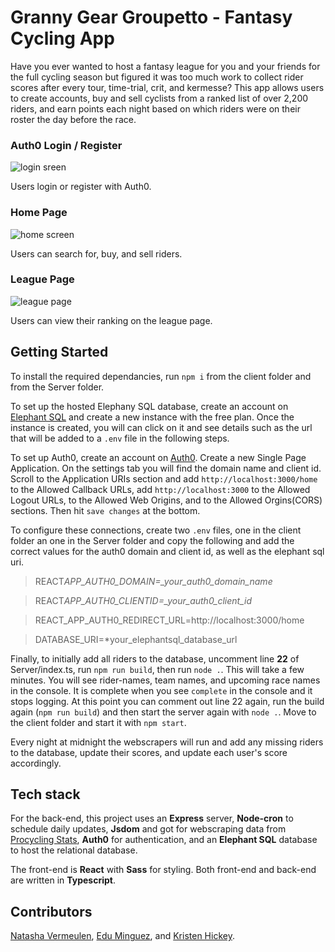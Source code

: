 # Granny Gear Groupetto - Fantasy Cycling App

Have you ever wanted to host a fantasy league for you and your friends for the full cycling season but figured it was too much work to collect rider scores after every tour, time-trial, crit, and kermesse? This app allows users to create accounts, buy and sell cyclists from a ranked list of over 2,200 riders, and earn points each night based on which riders were on their roster the day before the race.

### Auth0 Login / Register

![login sreen](https://i.ibb.co/Sf5TsDb/login-screen.png)

Users login or register with Auth0.

### Home Page

![home screen](https://i.ibb.co/KbKQmDt/Screen-Shot-2022-02-11-at-8-23-27-PM.png)

Users can search for, buy, and sell riders.

### League Page

![league page](https://i.ibb.co/djVF0NQ/league-Page-Simp.png)

Users can view their ranking on the league page.

## Getting Started

To install the required dependancies, run `npm i` from the client folder and from the Server folder.

To set up the hosted Elephany SQL database, create an account on [Elephant SQL](https://www.elephantsql.com/) and create a new instance with the free plan. Once the instance is created, you will can click on it and see details such as the url that will be added to a `.env` file in the following steps.

To set up Auth0, create an account on [Auth0](https://auth0.com). Create a new Single Page Application. On the settings tab you will find the domain name and client id. Scroll to the Application URIs section and add `http://localhost:3000/home` to the Allowed Callback URLs, add `http://localhost:3000` to the Allowed Logout URLs, to the Allowed Web Origins, and to the Allowed Orgins(CORS) sections. Then hit `save changes` at the bottom.

To configure these connections, create two `.env` files, one in the client folder an one in the Server folder and copy the following and add the correct values for the auth0 domain and client id, as well as the elephant sql uri.

> REACT*APP_AUTH0_DOMAIN=\_your_auth0_domain_name*

> REACT*APP_AUTH0_CLIENTID=\_your_auth0_client_id*

> REACT_APP_AUTH0_REDIRECT_URL=http://localhost:3000/home

> DATABASE_URI=\*your_elephantsql_database_url

Finally, to initially add all riders to the database, uncomment line **22** of Server/index.ts, run `npm run build`, then run `node .`. This will take a few minutes. You will see rider-names, team names, and upcoming race names in the console. It is complete when you see `complete` in the console and it stops logging. At this point you can comment out line 22 again, run the build again (`npm run build`) and then start the server again with `node .`. Move to the client folder and start it with `npm start`.

Every night at midnight the webscrapers will run and add any missing riders to the database, update their scores, and update each user's score accordingly.

## Tech stack

For the back-end, this project uses an **Express** server, **Node-cron** to schedule daily updates, **Jsdom** and got for webscraping data from [Procycling Stats](https://www.procyclingstats.com/rankings.php), **Auth0** for authentication, and an **Elephant SQL** database to host the relational database.

The front-end is **React** with **Sass** for styling. Both front-end and back-end are written in **Typescript**.

## Contributors

[Natasha Vermeulen](https://github.com/natashajvandam), [Edu Minguez](https://github.com/eduwp90), and [Kristen Hickey](https://github.com/KristenHickey).
